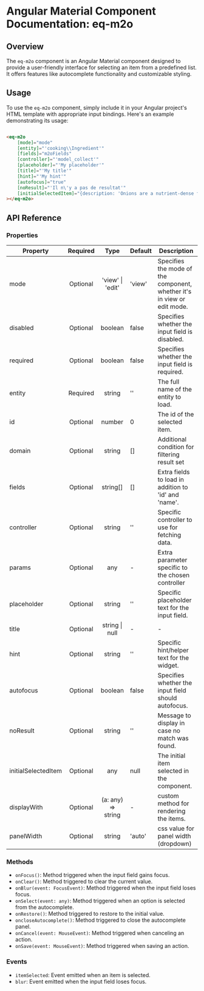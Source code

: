 # Angular Material Component Documentation: eq-m2o

## Overview

The `eq-m2o` component is an Angular Material component designed to provide a user-friendly interface for selecting an item from a predefined list. It offers features like autocomplete functionality and customizable styling.

## Usage

To use the `eq-m2o` component, simply include it in your Angular project's HTML template with appropriate input bindings. Here's an example demonstrating its usage:

```html

<eq-m2o
    [mode]="mode"
    [entity]="'cooking\\Ingredient'"
    [fields]="m2oFields"
    [controller]="'model_collect'"
    [placeholder]="'My placeholder'"
    [title]="'My title'"
    [hint]="'My hint'"
    [autofocus]="true"
    [noResult]="'Il n\'y a pas de resultat'"
    [initialSelectedItem]="{description: 'Onions are a nutrient-dense food, meaning that whi…y value for vitamin C, vitamin B-6 and manganese.', name: 'onion', id: 2, state: 'instance', modified: '2024-02-08T08:29:19+00:00'}"
></eq-m2o>
```

## API Reference

### Properties

| Property            | Required |        Type        | Default | Description                                                             |
|---------------------|:--------:|:------------------:|---------|-------------------------------------------------------------------------|
| mode                | Optional |  'view' \| 'edit'  | 'view'  | Specifies the mode of the component, whether it's in view or edit mode. |
| disabled            | Optional |      boolean       | false   | Specifies whether the input field is disabled.                          |
| required            | Optional |      boolean       | false   | Specifies whether the input field is required.                          |
| entity              | Required |       string       | ''      | The full name of the entity to load.                                    |
| id                  | Optional |       number       | 0       | The id of the selected item.                                            |
| domain              | Optional |       string       | []      | Additional condition for filtering result set                           |
| fields              | Optional |      string[]      | []      | Extra fields to load in addition to 'id' and 'name'.                    |
| controller          | Optional |       string       | ''      | Specific controller to use for fetching data.                           |
| params              | Optional |        any         | -       | Extra parameter specific to the chosen controller                       |
| placeholder         | Optional |       string       | ''      | Specific placeholder text for the input field.                          |
| title               | Optional |  string   \| null  | -       | -                                                                       | Specific title for the widget.                                          |
| hint                | Optional |       string       | ''      | Specific hint/helper text for the widget.                               |
| autofocus           | Optional |      boolean       | false   | Specifies whether the input field should autofocus.                     |
| noResult            | Optional |       string       | ''      | Message to display in case no match was found.                          |
| initialSelectedItem | Optional |        any         | null    | The initial item selected in the component.                             |
| displayWith         | Optional | (a: any) => string | -       | custom method for rendering the items.                                  |
| panelWidth          | Optional |       string       | 'auto'  | css value for panel width (dropdown)                                    |

### Methods

- `onFocus()`: Method triggered when the input field gains focus.
- `onClear()`: Method triggered to clear the current value.
- `onBlur(event: FocusEvent)`: Method triggered when the input field loses focus.
- `onSelect(event: any)`: Method triggered when an option is selected from the autocomplete.
- `onRestore()`: Method triggered to restore to the initial value.
- `oncloseAutocomplete()`: Method triggered to close the autocomplete panel.
- `onCancel(event: MouseEvent)`: Method triggered when canceling an action.
- `onSave(event: MouseEvent)`: Method triggered when saving an action.

### Events

- `itemSelected`: Event emitted when an item is selected.
- `blur`: Event emitted when the input field loses focus.
